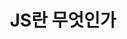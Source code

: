 ---
layout: single
title: 'JS란 무엇인가'
categories:
  - javascript-study
comments: true
use_math: true
---